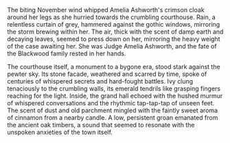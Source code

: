 The biting November wind whipped Amelia Ashworth's crimson cloak around her legs as she hurried towards the crumbling courthouse.  Rain, a relentless curtain of grey, hammered against the gothic windows, mirroring the storm brewing within her.  The air, thick with the scent of damp earth and decaying leaves, seemed to press down on her, mirroring the heavy weight of the case awaiting her.  She was Judge Amelia Ashworth, and the fate of the Blackwood family rested in her hands.

The courthouse itself, a monument to a bygone era, stood stark against the pewter sky.  Its stone facade, weathered and scarred by time, spoke of centuries of whispered secrets and hard-fought battles.  Ivy clung tenaciously to the crumbling walls, its emerald tendrils like grasping fingers reaching for the light. Inside, the grand hall echoed with the hushed murmur of whispered conversations and the rhythmic tap-tap-tap of unseen feet.  The scent of dust and old parchment mingled with the faintly sweet aroma of cinnamon from a nearby candle.   A low, persistent groan emanated from the ancient oak timbers, a sound that seemed to resonate with the unspoken anxieties of the town itself.
